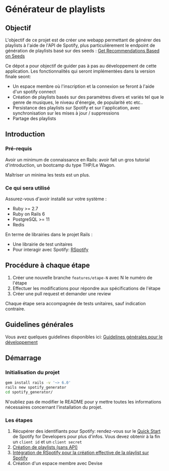# Générateur de playlists

## Objectif

L'objectif de ce projet est de créer une webapp permettant de générer des
playlists à l'aide de l'API de Spotify, plus particulièrement le endpoint de
génération de playlists basé sur des seeds : [Get Recommendations Based on
Seeds](https://developer.spotify.com/documentation/web-api/reference/#/operations/get-recommendations)

Ce dépot a pour objectif de guider pas à pas au développement de cette
application. Les fonctionnalités qui seront implémentées dans la version finale
seont:

- Un espace membre où l'inscription et la connexion se feront à l'aide d'un
  spotify connect
- Création de playlists basés sur des paramètres divers et variés tel que le
  genre de musiques, le niveau d'énergie, de popularité etc etc..
- Persistance des playlists sur Spotify et sur l'application, avec
  synchronisation sur les mises à jour / suppressions
- Partage des playlists

## Introduction

### Pré-requis

Avoir un minimum de connaissance en Rails: avoir fait un gros tutorial
d'introduction, un bootcamp du type THP/Le Wagon.

Maîtriser un minima les tests est un plus.

### Ce qui sera utilisé

Assurez-vous d'avoir installé sur votre système :

- Ruby >= 2.7
- Ruby on Rails 6
- PostgreSQL >= 11
- Redis

En terme de librairies dans le projet Rails :

- Une librairie de test unitaires
- Pour interagir avec Spotify: [RSpotify](https://github.com/guilhermesad/rspotify)

## Procédure à chaque étape

1. Créer une nouvelle branche `features/etape-N` avec N le numéro de l'étape
1. Effectuer les modifications pour répondre aux spécifications de l'étape
1. Créer une pull request et demander une review

Chaque étape sera accompagnée de tests unitaires, sauf indication contraire.

## Guidelines générales

Vous avez quelques guidelines disponibles ici: [Guidelines générales pour le
développement](./docs/guidelines_generales.md)

## Démarrage

### Initialisation du projet

```sh
gem install rails -v '~> 6.0'
rails new spotify_generator
cd spotify_generator/
```

N'oubliez pas de modifier le README pour y mettre toutes les informations
nécessaires concernant l'installation du projet.

### Les étapes

1. Récupérer des identifiants pour Spotify: rendez-vous sur le [Quick
   Start](https://developer.spotify.com/documentation/web-api/quick-start/) de
   Spotify for Developers pour plus d'infos. Vous devez obtenir à la fin un
   `client id` et un `client secret`
1. [Création de playlists (sans API)](./etapes/001_creation_playlists_rails.md)
1. [Intégration de RSpotify pour la création effective de la playlist sur
   Spotify](./etapes/002_creation_playlist_spotify.md)
1. Création d'un espace membre avec Devise
